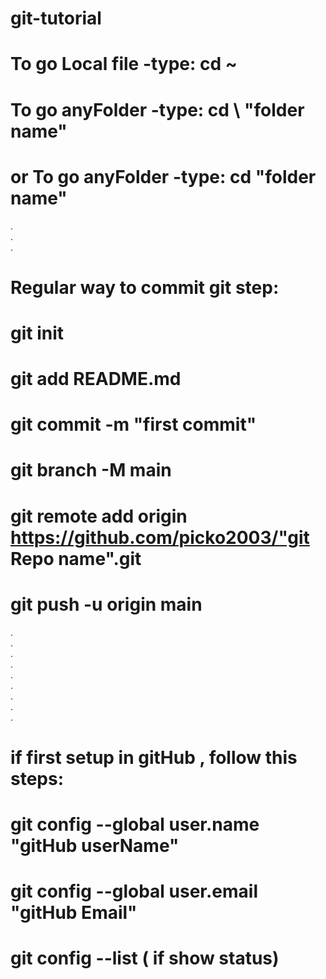# git-tutorial
# To go Local file -type: cd ~
# To go anyFolder -type: cd \ "folder name"
# or To go anyFolder -type: cd "folder name"
.<br>
.<br>
.<br>
# Regular way to commit git step:
# git init
# git add README.md
# git commit -m "first commit"
# git branch -M main
# git remote add origin https://github.com/picko2003/"git Repo name".git
# git push -u origin main
.<br>
.<br>
.<br>
.<br>
.<br>
.<br>
.<br>
.<br>
.<br>
# if first setup in gitHub , follow this steps:

# git config --global user.name "gitHub userName"
# git config --global user.email "gitHub Email"
# git config --list ( if show status)
#
#
